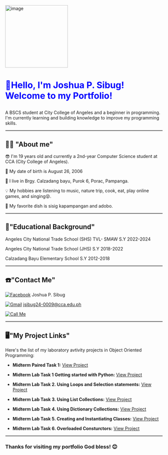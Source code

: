 <img src="https://github.com/user-attachments/assets/7155d5c8-eb24-4e57-8bc4-d6f60af6705c" alt="image" width="200" height="200">

# <p style="color:blue;">👋Hello, I'm Joshua P. Sibug! Welcome to my Portfolio!</p>

A BSCS student at City College of Angeles and a beginner in programming. I'm currently learning and building knowledge to improve my programming skills.
<hr style="border:1px solid #ccc;">

## 👨‍💼 "About me"
😎 I'm 19 years old and currently a 2nd-year Computer Science student at CCA (City College of Angeles).

🎂 My date of birth is August 26, 2006

📍 I live in Brgy. Calzadang bayu, Purok 6, Porac, Pampanga.

💡 My hobbies are listening to music, nature trip, cook, eat, play online games, and singing😝.

🥘 My favorite dish is sisig kapampangan and adobo.
<hr style="border:1px solid #ccc;">

## 🏫"Educational Background"
Angeles City National Trade School (SHS) TVL- SMAW S.Y 2022-2024

Angeles City National Trade School (JHS) S.Y 2018-2022

Calzadang Bayu Elementary School S.Y 2012-2018
<hr style="border:1px solid #ccc;">

## ☎️"Contact Me"
[![Facebook](https://img.shields.io/badge/Facebook-%231877F2.svg?logo=Facebook&logoColor=white)](https://www.facebook.com/share/1Xt6MBugRe/) Joshua P. Sibug

[![Gmail](https://img.shields.io/badge/Gmail-D14836?style=for-the-badge&logo=gmail&logoColor=white)](mailto:jsibug24-0009@cca.edu.ph) jsibug24-0009@cca.edu.ph

[![Call
Me](https://img.shields.io/badge/Call-09070555338-brightgreen?style=for-the-badge&logo=phone&logoColor=white)](tel:09070555338)

<hr style="border:1px solid #ccc;">

## 🖥️"My Project Links"

Here's the list of my laboratory avtivity projects in Object Oriented Programming:

*   **Midterm Paired Task 1:** [View Project](https://docs.google.com/document/d/1UzJ6Q_VExp4yL5Fym-hRrcGXS5KBu6-3BJDTDaSqknc/edit?usp=sharing)

*   **Midterm Lab Task 1 Getting started with Python:** [View Project](https://docs.google.com/document/d/1lfKJW_3HUCAP-ky8t_vRwV3WfUZCskthHAwIt2q-_CQ/edit?usp=sharing)

*   **Midterm Lab Task 2. Using Loops and Selection statements:** [View Project](https://docs.google.com/document/d/1fNgn_w22LqF4D0Ta2k4QYacoKRkMitDU3I34AUkaHHo/edit?usp=sharing)
*   **Midterm Lab Task 3. Using List Collections:**  [View Project](https://1drv.ms/w/c/882dc5e77dd2129d/EbWDeFESGUlErd0PnutGCwsB1SXkau9cklNPSIvNSMGb1w?e=8q8TJC)
*   **Midterm Lab Task 4. Using Dictionary Collections:**  [View Project](https://docs.google.com/document/d/115aIgoNq_RvKVcX8teE7BKIM5Y6owLyfiX__2K4tQb8/edit?usp=sharing)
*   **Midterm Lab Task 5. Creating and Instantiating Classes:** [View Project](https://1drv.ms/w/c/882dc5e77dd2129d/ETqNa0dKgONFiz2JLI66pEEBn0D2EV0zedWGlonl3Ynq1Q?e=4td3cS)
*   **Midterm Lab Task 6. Overloaded Consturctors:** [View Project](https://drive.google.com/file/d/122NCGk8rW-X3xvtEMIN3riw_ukkLChTj/view?usp=drivesdk)
<hr style="border:1px solid #ccc;">

<h3> Thanks for visiting my portfolio God bless! 😊 </h3>
